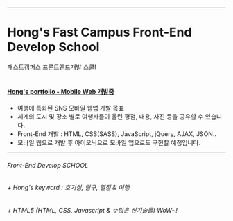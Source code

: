 ******************************************************
# Hong's Fast Campus Front-End Develop School
패스트캠퍼스 프론트엔드개발 스쿨! <br><br>

#### [Hong's portfolio - Mobile Web 개발중](https://sharryhong.github.io/hs-travel/index.html)
- 여행에 특화된 SNS 모바일 웹앱 개발 목표
- 세계의 도시 및 장소 별로 여행자들이 올린 평점, 내용, 사진 등을 공유할 수 있습니다. 
- Front-End 개발 : HTML, CSS(SASS), JavaScript, jQuery, AJAX, JSON.. 
- 모바일 웹으로 개발 후 아이오닉으로 모바일 앱으로도 구현할 예정입니다. 
******************************************************
###### Front-End Develop SCHOOL

###### + Hong's keyword : 호기심, 탐구, 열정 & 여행 
###### + HTML5 (HTML, CSS, Javascript & 수많은 신기술들) WoW~! 